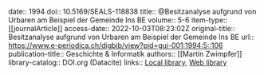 date:: 1994
doi:: 10.5169/SEALS-118838
title:: @Besitzanalyse aufgrund von Urbaren am Beispiel der Gemeinde Ins BE
volume:: 5-6
item-type:: [[journalArticle]]
access-date:: 2022-10-03T08:23:02Z
original-title:: Besitzanalyse aufgrund von Urbaren am Beispiel der Gemeinde Ins BE
url:: https://www.e-periodica.ch/digbib/view?pid=gui-001:1994:5::106
publication-title:: Geschichte & Informatik
authors:: [[Martin Zwimpfer]]
library-catalog:: DOI.org (Datacite)
links:: [Local library](zotero://select/groups/2386895/items/ZMT5YW7B), [Web library](https://www.zotero.org/groups/2386895/items/ZMT5YW7B)
